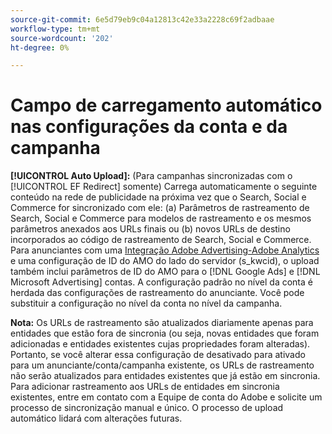 ```yaml
---
source-git-commit: 6e5d79eb9c04a12813c42e33a2228c69f2adbaae
workflow-type: tm+mt
source-wordcount: '202'
ht-degree: 0%

---
```

# Campo de carregamento automático nas configurações da conta e da campanha

**[!UICONTROL Auto Upload]:** (Para campanhas sincronizadas com o [!UICONTROL EF Redirect] somente) Carrega automaticamente o seguinte conteúdo na rede de publicidade na próxima vez que o Search, Social e Commerce for sincronizado com ele: (a) Parâmetros de rastreamento de Search, Social e Commerce para modelos de rastreamento e os mesmos parâmetros anexados aos URLs finais ou (b) novos URLs de destino incorporados ao código de rastreamento de Search, Social e Commerce. Para anunciantes com uma [Integração Adobe Advertising-Adobe Analytics](https://experienceleague.adobe.com/docs/advertising/integrations/analytics/overview.html) e uma configuração de ID do AMO do lado do servidor (s_kwcid), o upload também inclui parâmetros de ID do AMO para o [!DNL Google Ads] e [!DNL Microsoft Advertising] contas. A configuração padrão no nível da conta é herdada das configurações de rastreamento do anunciante. Você pode substituir a configuração no nível da conta no nível da campanha.

**Nota:** Os URLs de rastreamento são atualizados diariamente apenas para entidades que estão fora de sincronia (ou seja, novas entidades que foram adicionadas e entidades existentes cujas propriedades foram alteradas). Portanto, se você alterar essa configuração de desativado para ativado para um anunciante/conta/campanha existente, os URLs de rastreamento não serão atualizados para entidades existentes que já estão em sincronia. Para adicionar rastreamento aos URLs de entidades em sincronia existentes, entre em contato com a Equipe de conta do Adobe e solicite um processo de sincronização manual e único. O processo de upload automático lidará com alterações futuras.
